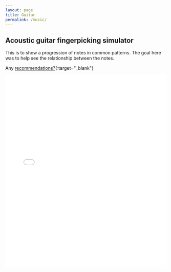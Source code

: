 ```yaml
---
layout: page
title: Guitar
permalink: /music/
---
```

## Acoustic guitar fingerpicking simulator

This is to show a progression of notes in common patterns. The goal here was to help see the relationship between the notes. 

Any [recommendations?](https://forms.gle/CNwTc8xPk3tQ4UUS9){:target="_blank"}

<iframe src="/site/iframe.html" height="600px" width="100%" style="border:none;"></iframe>
